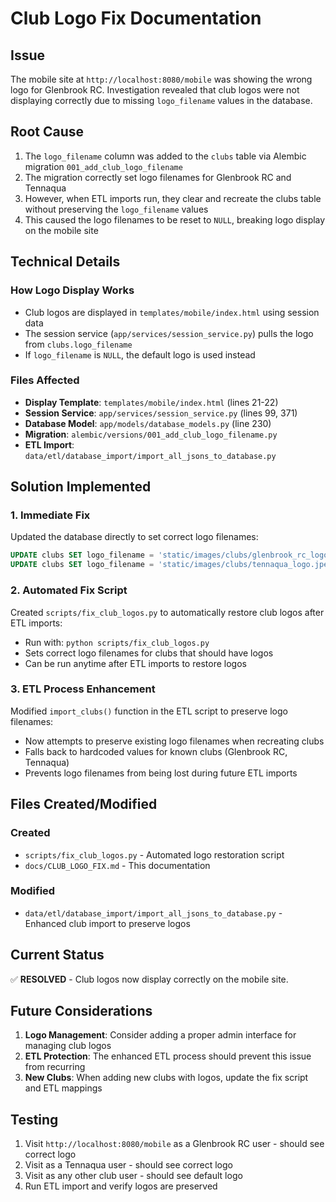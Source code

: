# Club Logo Fix Documentation

## Issue
The mobile site at `http://localhost:8080/mobile` was showing the wrong logo for Glenbrook RC. Investigation revealed that club logos were not displaying correctly due to missing `logo_filename` values in the database.

## Root Cause
1. The `logo_filename` column was added to the `clubs` table via Alembic migration `001_add_club_logo_filename`
2. The migration correctly set logo filenames for Glenbrook RC and Tennaqua
3. However, when ETL imports run, they clear and recreate the clubs table without preserving the `logo_filename` values
4. This caused the logo filenames to be reset to `NULL`, breaking logo display on the mobile site

## Technical Details

### How Logo Display Works
- Club logos are displayed in `templates/mobile/index.html` using session data
- The session service (`app/services/session_service.py`) pulls the logo from `clubs.logo_filename`
- If `logo_filename` is `NULL`, the default logo is used instead

### Files Affected
- **Display Template**: `templates/mobile/index.html` (lines 21-22)
- **Session Service**: `app/services/session_service.py` (lines 99, 371)
- **Database Model**: `app/models/database_models.py` (line 230)
- **Migration**: `alembic/versions/001_add_club_logo_filename.py`
- **ETL Import**: `data/etl/database_import/import_all_jsons_to_database.py`

## Solution Implemented

### 1. Immediate Fix
Updated the database directly to set correct logo filenames:
```sql
UPDATE clubs SET logo_filename = 'static/images/clubs/glenbrook_rc_logo.png' WHERE name = 'Glenbrook RC';
UPDATE clubs SET logo_filename = 'static/images/clubs/tennaqua_logo.jpeg' WHERE name = 'Tennaqua';
```

### 2. Automated Fix Script
Created `scripts/fix_club_logos.py` to automatically restore club logos after ETL imports:
- Run with: `python scripts/fix_club_logos.py`
- Sets correct logo filenames for clubs that should have logos
- Can be run anytime after ETL imports to restore logos

### 3. ETL Process Enhancement
Modified `import_clubs()` function in the ETL script to preserve logo filenames:
- Now attempts to preserve existing logo filenames when recreating clubs
- Falls back to hardcoded values for known clubs (Glenbrook RC, Tennaqua)
- Prevents logo filenames from being lost during future ETL imports

## Files Created/Modified

### Created
- `scripts/fix_club_logos.py` - Automated logo restoration script
- `docs/CLUB_LOGO_FIX.md` - This documentation

### Modified
- `data/etl/database_import/import_all_jsons_to_database.py` - Enhanced club import to preserve logos

## Current Status
✅ **RESOLVED** - Club logos now display correctly on the mobile site.

## Future Considerations
1. **Logo Management**: Consider adding a proper admin interface for managing club logos
2. **ETL Protection**: The enhanced ETL process should prevent this issue from recurring
3. **New Clubs**: When adding new clubs with logos, update the fix script and ETL mappings

## Testing
1. Visit `http://localhost:8080/mobile` as a Glenbrook RC user - should see correct logo
2. Visit as a Tennaqua user - should see correct logo  
3. Visit as any other club user - should see default logo
4. Run ETL import and verify logos are preserved 